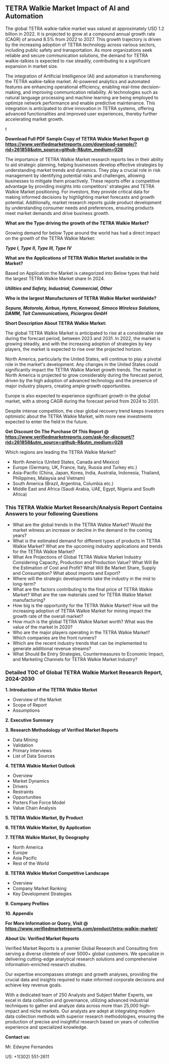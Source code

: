 <h2>TETRA Walkie Market Impact of AI and Automation</h2><p>The global TETRA walkie-talkie market was valued at approximately USD 1.2 billion in 2022. It is projected to grow at a compound annual growth rate (CAGR) of around 8.5% from 2022 to 2027. This growth trajectory is driven by the increasing adoption of TETRA technology across various sectors, including public safety and transportation. As more organizations seek reliable and secure communication solutions, the demand for TETRA walkie-talkies is expected to rise steadily, contributing to a significant expansion in market size.</p><p>The integration of Artificial Intelligence (AI) and automation is transforming the TETRA walkie-talkie market. AI-powered analytics and automated features are enhancing operational efficiency, enabling real-time decision-making, and improving communication reliability. AI technologies such as natural language processing and machine learning are being employed to optimize network performance and enable predictive maintenance. This integration is anticipated to drive innovation in TETRA systems, offering advanced functionalities and improved user experiences, thereby further accelerating market growth.</p>t</p><p id="" class=""><strong>Download Full PDF Sample Copy of TETRA Walkie Market Report @ <a href="https://www.verifiedmarketreports.com/download-sample/?rid=261858&utm_source=github-R&utm_medium=028" target="_blank">https://www.verifiedmarketreports.com/download-sample/?rid=261858&utm_source=github-R&utm_medium=028</a></strong></p><p>The importance of&nbsp;TETRA Walkie Market research reports lies in their ability to aid strategic planning, helping businesses develop effective strategies by understanding market trends and dynamics. They play a crucial role in risk management by identifying potential risks and challenges, allowing businesses to mitigate them proactively. These reports offer a competitive advantage by providing insights into competitors' strategies and TETRA Walkie Market positioning. For investors, they provide critical data for making informed decisions by highlighting market forecasts and growth potential. Additionally, market research reports guide product development by understanding consumer needs and preferences, ensuring products meet market demands and drive business growth.</p><p><strong>What are the&nbsp;Type driving the growth of the TETRA Walkie Market?</strong></p><p id="" class="">Growing demand for below Type around the world has had a direct impact on the growth of the TETRA Walkie Market:</p><em><strong>Type I, Type II, Type III, Type IV</strong></em></p><strong>What are the&nbsp;Applications&nbsp;of TETRA Walkie Market available in the Market?</strong></p><p id="" class="">Based on Application the Market is categorized into Below types that held the largest TETRA Walkie Market share In 2024.</p><em><strong>Utilities and Safety, Industrial, Commercial, Other</strong></em></p><strong>Who is the largest Manufacturers of TETRA Walkie Market worldwide?</strong></p><p><em><strong>Sepura, Motorola, Airbus, Hytera, Kenwood, Simoco Wireless Solutions, DAMM, Tait Communications, Piciorgros GmbH</strong></em></p><p id="" class=""><strong>Short Description About TETRA Walkie Market:</strong></p><p>The global TETRA Walkie Market is anticipated to rise at a considerable rate during the forecast period, between 2023 and 2031. In 2022, the market is growing steadily, and with the increasing adoption of strategies by key players, the market is expected to rise over the projected horizon.</p><p>North America, particularly the United States, will continue to play a pivotal role in the market's development. Any changes in the United States could significantly impact the TETRA Walkie Market growth trends. The market in North America is projected to grow considerably during the forecast period, driven by the high adoption of advanced technology and the presence of major industry players, creating ample growth opportunities.</p><p>Europe is also expected to experience significant growth in the global market, with a strong CAGR during the forecast period from 2024 to 2031.</p><p>Despite intense competition, the clear global recovery trend keeps investors optimistic about the TETRA Walkie Market, with more new investments expected to enter the field in the future.</p><p id="" class=""><strong>Get Discount On The Purchase Of This Report @ <a href="https://www.verifiedmarketreports.com/ask-for-discount/?rid=261858&utm_source=github-R&utm_medium=028" target="_blank">https://www.verifiedmarketreports.com/ask-for-discount/?rid=261858&utm_source=github-R&utm_medium=028</a></strong></p>Which regions are leading the TETRA Walkie Market?</p><ul><li>North America (United States, Canada and Mexico)</li><li>Europe (Germany, UK, France, Italy, Russia and Turkey etc.)</li><li>Asia-Pacific (China, Japan, Korea, India, Australia, Indonesia, Thailand, Philippines, Malaysia and Vietnam)</li><li>South America (Brazil, Argentina, Columbia etc.)</li><li>Middle East and Africa (Saudi Arabia, UAE, Egypt, Nigeria and South Africa)</li></ul><h3 id="" class="">This TETRA Walkie Market Research/Analysis Report Contains Answers to your following Questions</h3><ul><li>What are the global trends in the TETRA Walkie Market? Would the market witness an increase or decline in the demand in the coming years?</li><li>What is the estimated demand for different types of products in TETRA Walkie Market? What are the upcoming industry applications and trends for the TETRA Walkie Market?</li><li>What Are Projections of Global TETRA Walkie Market Industry Considering Capacity, Production and Production Value? What Will Be the Estimation of Cost and Profit? What Will Be Market Share, Supply and Consumption? What about imports and Export?</li><li>Where will the strategic developments take the industry in the mid to long-term?</li><li>What are the factors contributing to the final price of TETRA Walkie Market? What are the raw materials used for TETRA Walkie Market manufacturing?</li><li>How big is the opportunity for the TETRA Walkie Market? How will the increasing adoption of TETRA Walkie Market for mining impact the growth rate of the overall market?</li><li>How much is the global TETRA Walkie Market worth? What was the value of the market In 2020?</li><li>Who are the major players operating in the TETRA Walkie Market? Which companies are the front runners?</li><li>Which are the recent industry trends that can be implemented to generate additional revenue streams?</li><li>What Should Be Entry Strategies, Countermeasures to Economic Impact, and Marketing Channels for TETRA Walkie Market Industry?</li></ul><h3 id="" class="">Detailed TOC of Global TETRA Walkie Market Research Report, 2024-2030</h3><p id="" class=""><strong>1. Introduction of the TETRA Walkie Market</strong></p><ul><li>Overview of the Market</li><li>Scope of Report</li><li>Assumptions</li></ul><p id="" class=""><strong>2. Executive Summary</strong></p><p id="" class=""><strong>3. Research Methodology of Verified Market Reports</strong></p><ul><li>Data Mining</li><li>Validation</li><li>Primary Interviews</li><li>List of Data Sources</li></ul><p id="" class=""><strong>4. TETRA Walkie Market Outlook</strong></p><ul><li>Overview</li><li>Market Dynamics</li><li>Drivers</li><li>Restraints</li><li>Opportunities</li><li>Porters Five Force Model</li><li>Value Chain Analysis</li></ul><p id="" class=""><strong>5. TETRA Walkie Market, By Product</strong></p><p id="" class=""><strong>6. TETRA Walkie Market, By Application</strong></p><p id="" class=""><strong>7. TETRA Walkie Market, By Geography</strong></p><ul><li>North America</li><li>Europe</li><li>Asia Pacific</li><li>Rest of the World</li></ul><p id="" class=""><strong>8. TETRA Walkie Market Competitive Landscape</strong></p><ul><li>Overview</li><li>Company Market Ranking</li><li>Key Development Strategies</li></ul><p id="" class=""><strong>9. Company Profiles</strong></p><p id="" class=""><strong>10. Appendix</strong></p><p id="" class=""><strong>For More Information or Query, Visit @ <a href="https://www.verifiedmarketreports.com/product/tetra-walkie-market/" target="_blank">https://www.verifiedmarketreports.com/product/tetra-walkie-market/</a></strong></p><p id="" class=""><strong>About Us: Verified Market Reports</strong></p><p id="" class="">Verified Market Reports is a premier Global Research and Consulting firm serving a diverse clientele of over 5000+ global customers. We specialize in delivering cutting-edge analytical research solutions and comprehensive information-enriched research studies.</p><p id="" class="">Our expertise encompasses strategic and growth analyses, providing the crucial data and insights required to make informed corporate decisions and achieve key revenue goals.</p><p id="" class="">With a dedicated team of 250 Analysts and Subject Matter Experts, we excel in data collection and governance, utilizing advanced industrial techniques to gather and analyze data across more than 25,000 high-impact and niche markets. Our analysts are adept at integrating modern data collection methods with superior research methodologies, ensuring the production of precise and insightful research based on years of collective experience and specialized knowledge.</p><p id="" class=""><strong>Contact us:</strong></p><p id="" class="">Mr. Edwyne Fernandes</p><p id="" class="">US: +1(302) 551-2611</p>